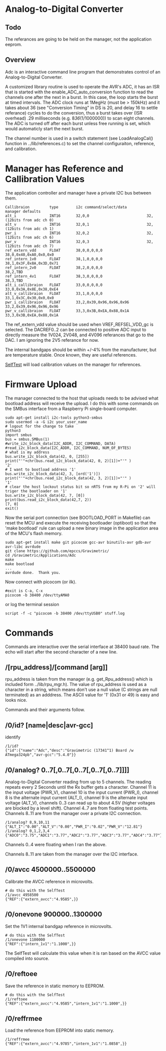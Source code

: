 # Analog-to-Digital Converter

## Todo

The referances are going to be held on the manager, not the application eeprom.

## Overview

Adc is an interactive command line program that demonstrates control of an Analog-to-Digital Converter. 

A customized library routine is used to operate the AVR's ADC, it has an ISR that is started with the enable_ADC_auto_conversion function to read the channels one after the next in a burst. In this case, the loop starts the burst at timed intervals. The ADC clock runs at 1MegHz (must be > 150kHz) and it takes about 36 (see "Conversion Timing" in DS is 20, and delay 16 to settle referance) cycles to do the conversion, thus a burst takes over (ISR overhead) .29 milliseconds (e.g. 8*36*(1/1000000)) to scan eight channels. The ADC is turned off after each burst unless free running is set, which would automaticly start the next burst.

The channel number is used in a switch statement (see LoadAnalogCal() function in ../lib/references.c) to set the channel configuraiton, reference, and calibration.


# Manager has Reference and Callibration Values

The application controller and manager have a private I2C bus between them.

```
Callibraion         type        i2c command/select/data         manager defaults 
alt_i               INT16       32,0,0                          32,(12bits from adc ch 0)
alt_v               INT16       32,0,1                          32,(12bits from adc ch 1)
pwr_i               INT16       32,0,2                          32,(12bits from adc ch 6)
pwr_v               INT16       32,0,3                          32,(12bits from adc ch 7)
ref_extern_vdd      FLOAT       38,0,0,0,0,0                    38,0,0x40,0xA0,0x0,0x0
ref_intern_1v0      FLOAT       38,1,0,0,0,0                    38,1,0x3F,0x8A,0x3D,0x71
ref_intern_2v0      FLOAT       38,2,0,0,0,0                    38,2,TBD
ref_intern_4v1      FLOAT       38,3,0,0,0,0                    38,3,TBD
alt_i_callibraion   FLOAT       33,0,0,0,0,0                    33,0,0x3A,0x8E,0x38,0xE4
alt_v_callibraion   FLOAT       33,1,0,0,0,0                    33,1,0x3C,0x30,0x0,0x0
pwr_i_callibraion   FLOAT       33,2,0x39,0x96,0x96,0x96        33,2,0x39,0x96,0x96,0x96
pwr_v_callibraion   FLOAT       33,3,0x3B,0xEA,0x88,0x1A        33,3,0x3B,0xEA,0x88,0x1A
```

The ref_extern_vdd value should be used when VREF_REFSEL_VDD_gc is selected. The DACREF0..2 can be connected to positive ADC input to directly measure the 1V024, 2V048, and 4V096 referances that go to the DAC. I am ignoring the 2V5 referance for now.

The internal bandgaps should be within +/-4% from the manufacturer, but are temperature stable. Once known, they are useful references.

[SelfTest] will load calibration values on the manager for references.

[SelfTest]: https://github.com/epccs/MacGyver/tree/master/Applications/SelfTest

# Firmware Upload

The manager connected to the host that uploads needs to be advised what bootload address will receive the upload. I do this with some commands on the SMBus interface from a Raspberry Pi single-board computer.

``` 
sudo apt-get install i2c-tools python3-smbus
sudo usermod -a -G i2c your_user_name
# logout for the change to take
python3
import smbus
bus = smbus.SMBus(1)
#write_i2c_block_data(I2C_ADDR, I2C_COMMAND, DATA)
#read_i2c_block_data(I2C_ADDR, I2C_COMMAND, NUM_OF_BYTES)
# what is my address
bus.write_i2c_block_data(42, 0, [255])
print("'"+chr(bus.read_i2c_block_data(42, 0, 2)[1])+"'" )
'2'
# I want to bootload address '1'
bus.write_i2c_block_data(42, 3, [ord('1')])
print("'"+chr(bus.read_i2c_block_data(42, 3, 2)[1])+"'" )
'1'
# clear the host lockout status bit so nRTS from my R-Pi on '2' will triger the bootloader on '1'
bus.write_i2c_block_data(42, 7, [0])
print(bus.read_i2c_block_data(42,7, 2))
[7, 0]
exit()
```

Now the serial port connection (see BOOTLOAD_PORT in Makefile) can reset the MCU and execute the receiving bootloader (optiboot) so that the 'make bootload' rule can upload a new binary image in the application area of the MCU's flash memory.

``` 
sudo apt-get install make git picocom gcc-avr binutils-avr gdb-avr avr-libc avrdude
git clone https://github.com/epccs/Gravimetric/
cd /Gravimetric/Applications/Adc
make
make bootload
...
avrdude done.  Thank you.
``` 

Now connect with picocom (or ilk).


``` 
#exit is C-a, C-x
picocom -b 38400 /dev/ttyAMA0
``` 

or log the terminal session

``` 
script -f -c "picocom -b 38400 /dev/ttyUSB0" stuff.log
``` 


# Commands

Commands are interactive over the serial interface at 38400 baud rate. The echo will start after the second character of a new line. 


## /\[rpu_address\]/\[command \[arg\]\]

rpu_address is taken from the manager (e.g. get_Rpu_address() which is included form ../lib/rpu_mgr.h). The value of rpu_address is used as a character in a string, which means don't use a null value (C strings are null terminated) as an adddress. The ASCII value for '1' (0x31 or 49) is easy and looks nice.

Commands and their arguments follow.


## /0/id? \[name|desc|avr-gcc\]

identify 

``` 
/1/id?
{"id":{"name":"Adc","desc":"Gravimetric (17341^1) Board /w ATmega324pb","avr-gcc":"5.4.0"}}
```

##  /0/analog? 0..7\[,0..7\[,0..7\[,0..7\[,0..7\]\]\]\]    

Analog-to-Digital Converter reading from up to 5 channels. The reading repeats every 2 Seconds until the Rx buffer gets a character. Channel 11 is the input voltage (PWR_V), channel 10 is the input current (PWR_I), channel 8 is the alternate input current (ALT_I), channel 9 is the alternate input voltage (ALT_V), channels 0..3 can read up to about 4.5V (higher voltages are blocked by a level shift). Channel 4..7 are from floating test points. Channels 8..11 are from the manager over a private I2C connection. 

``` 
/1/analog? 8,9,10,11
{"ALT_I":"0.00","ALT_V":"0.00","PWR_I":"0.02","PWR_V":"12.81"}
/1/analog? 0,1,2,3,4
{"ADC0":"3.75","ADC1":"3.77","ADC2":"3.77","ADC3":"3.77","ADC4":"3.77"}
```

Channels 0..4 were floating when I ran the above.

Channels 8..11 are taken from the manager over the I2C interface.


##  /0/avcc 4500000..5500000

Calibrate the AVCC reference in microvolts.

``` 
# do this with the SelfTest
/1/avcc 4958500
{"REF":{"extern_avcc":"4.9585",}}
``` 


##  /0/onevone 900000..1300000

Set the 1V1 internal bandgap reference in microvolts.

```
# do this with the SelfTest
/1/onevone 1100000
{"REF":{"intern_1v1":"1.1000",}}
``` 

The SelfTest will calculate this value when it is ran based on the AVCC value compiled into source.


##  /0/reftoee

Save the reference in static memory to EEPROM.

```
# do this with the SelfTest
/1/reftoee
{"REF":{"extern_avcc":"4.9585","intern_1v1":"1.1000",}}
```


##  /0/reffrmee

Load the reference from EEPROM into static memory.

```
/1/reffrmee
{"REF":{"extern_avcc":"4.9785","intern_1v1":"1.0858",}}
```

